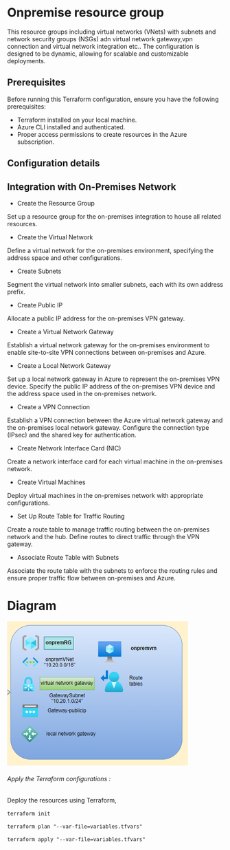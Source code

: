 # Onpremise resource group

This resource groups including virtual networks (VNets) with subnets and network security groups (NSGs) adn virtual network gateway,vpn connection and virtual network integration etc.. The configuration is designed to be dynamic, allowing for scalable and customizable deployments.
## Prerequisites

Before running this Terraform configuration, ensure you have the following prerequisites:
- Terraform installed on your local machine.
- Azure CLI installed and authenticated.
- Proper access permissions to create resources in the Azure subscription.

## Configuration details
## Integration with On-Premises Network
- Create the Resource Group

 Set up a resource group for the on-premises integration to house all related resources.
- Create the Virtual Network

 Define a virtual network for the on-premises environment, specifying the address space and other configurations.
- Create Subnets

Segment the virtual network into smaller subnets, each with its own address prefix.
- Create Public IP

Allocate a public IP address for the on-premises VPN gateway.
- Create a Virtual Network Gateway

Establish a virtual network gateway for the on-premises environment to enable site-to-site VPN connections between on-premises and Azure.
- Create a Local Network Gateway

Set up a local network gateway in Azure to represent the on-premises VPN device.
Specify the public IP address of the on-premises VPN device and the address space used in the on-premises network.
- Create a VPN Connection

Establish a VPN connection between the Azure virtual network gateway and the on-premises local network gateway.
Configure the connection type (IPsec) and the shared key for authentication.

- Create Network Interface Card (NIC)

Create a network interface card for each virtual machine in the on-premises network.
- Create Virtual Machines

Deploy virtual machines in the on-premises network with appropriate configurations.
- Set Up Route Table for Traffic Routing

Create a route table to manage traffic routing between the on-premises network and the hub.
Define routes to direct traffic through the VPN gateway.
- Associate Route Table with Subnets

Associate the route table with the subnets to enforce the routing rules and ensure proper traffic flow between on-premises and Azure.



# Diagram
![onprem](Images/onprem.png)

###### Apply the Terraform configurations :
Deploy the resources using Terraform,
```
terraform init
```
```
terraform plan "--var-file=variables.tfvars"
```
```
terraform apply "--var-file=variables.tfvars"
```
